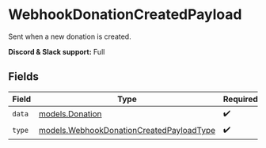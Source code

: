 # WebhookDonationCreatedPayload

Sent when a new donation is created.

**Discord & Slack support:** Full


## Fields

| Field                                                                                      | Type                                                                                       | Required                                                                                   | Description                                                                                |
| ------------------------------------------------------------------------------------------ | ------------------------------------------------------------------------------------------ | ------------------------------------------------------------------------------------------ | ------------------------------------------------------------------------------------------ |
| `data`                                                                                     | [models.Donation](../models/donation.md)                                                   | :heavy_check_mark:                                                                         | N/A                                                                                        |
| `type`                                                                                     | [models.WebhookDonationCreatedPayloadType](../models/webhookdonationcreatedpayloadtype.md) | :heavy_check_mark:                                                                         | N/A                                                                                        |